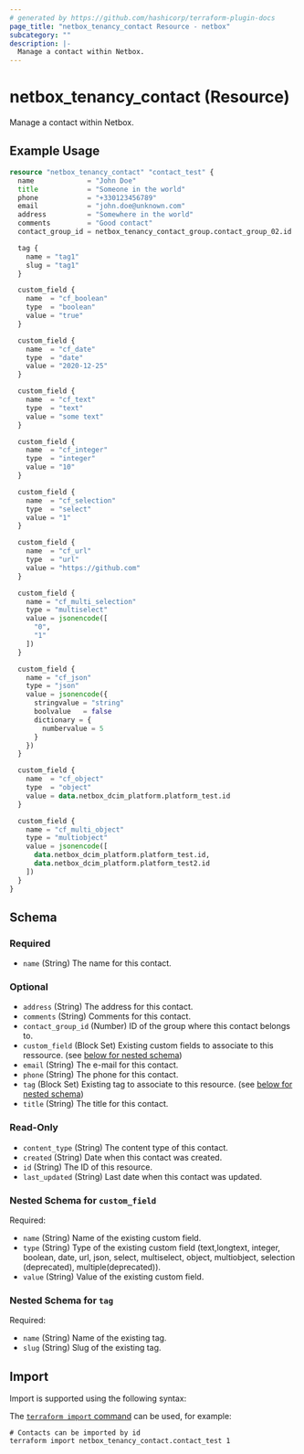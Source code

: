 ```yaml
---
# generated by https://github.com/hashicorp/terraform-plugin-docs
page_title: "netbox_tenancy_contact Resource - netbox"
subcategory: ""
description: |-
  Manage a contact within Netbox.
---
```


# netbox_tenancy_contact (Resource)

Manage a contact within Netbox.

## Example Usage

```terraform
resource "netbox_tenancy_contact" "contact_test" {
  name             = "John Doe"
  title            = "Someone in the world"
  phone            = "+330123456789"
  email            = "john.doe@unknown.com"
  address          = "Somewhere in the world"
  comments         = "Good contact"
  contact_group_id = netbox_tenancy_contact_group.contact_group_02.id

  tag {
    name = "tag1"
    slug = "tag1"
  }

  custom_field {
    name  = "cf_boolean"
    type  = "boolean"
    value = "true"
  }

  custom_field {
    name  = "cf_date"
    type  = "date"
    value = "2020-12-25"
  }

  custom_field {
    name  = "cf_text"
    type  = "text"
    value = "some text"
  }

  custom_field {
    name  = "cf_integer"
    type  = "integer"
    value = "10"
  }

  custom_field {
    name  = "cf_selection"
    type  = "select"
    value = "1"
  }

  custom_field {
    name  = "cf_url"
    type  = "url"
    value = "https://github.com"
  }

  custom_field {
    name = "cf_multi_selection"
    type = "multiselect"
    value = jsonencode([
      "0",
      "1"
    ])
  }

  custom_field {
    name = "cf_json"
    type = "json"
    value = jsonencode({
      stringvalue = "string"
      boolvalue   = false
      dictionary = {
        numbervalue = 5
      }
    })
  }

  custom_field {
    name  = "cf_object"
    type  = "object"
    value = data.netbox_dcim_platform.platform_test.id
  }

  custom_field {
    name = "cf_multi_object"
    type = "multiobject"
    value = jsonencode([
      data.netbox_dcim_platform.platform_test.id,
      data.netbox_dcim_platform.platform_test2.id
    ])
  }
}
```

<!-- schema generated by tfplugindocs -->
## Schema

### Required

- `name` (String) The name for this contact.

### Optional

- `address` (String) The address for this contact.
- `comments` (String) Comments for this contact.
- `contact_group_id` (Number) ID of the group where this contact belongs to.
- `custom_field` (Block Set) Existing custom fields to associate to this ressource. (see [below for nested schema](#nestedblock--custom_field))
- `email` (String) The e-mail for this contact.
- `phone` (String) The phone for this contact.
- `tag` (Block Set) Existing tag to associate to this resource. (see [below for nested schema](#nestedblock--tag))
- `title` (String) The title for this contact.

### Read-Only

- `content_type` (String) The content type of this contact.
- `created` (String) Date when this contact was created.
- `id` (String) The ID of this resource.
- `last_updated` (String) Last date when this contact was updated.

<a id="nestedblock--custom_field"></a>
### Nested Schema for `custom_field`

Required:

- `name` (String) Name of the existing custom field.
- `type` (String) Type of the existing custom field (text,longtext, integer, boolean, date, url, json, select, multiselect, object, multiobject, selection (deprecated), multiple(deprecated)).
- `value` (String) Value of the existing custom field.


<a id="nestedblock--tag"></a>
### Nested Schema for `tag`

Required:

- `name` (String) Name of the existing tag.
- `slug` (String) Slug of the existing tag.

## Import

Import is supported using the following syntax:

The [`terraform import` command](https://developer.hashicorp.com/terraform/cli/commands/import) can be used, for example:

```shell
# Contacts can be imported by id
terraform import netbox_tenancy_contact.contact_test 1
```
